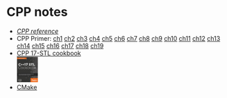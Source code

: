 # CPP notes
+ *[CPP reference](https://zh.cppreference.com/w/cpp)*
+ CPP Primer: [ch1](./cpp-primer/ch01.md) [ch2](./cpp-primer/ch02.md) [ch3](./cpp-primer/ch03.md) [ch4](./cpp-primer/ch04.md) [ch5](./cpp-primer/ch05.md) [ch6](./cpp-primer/ch06.md) [ch7](./cpp-primer/ch07.md) [ch8](./cpp-primer/ch08.md) [ch9](./cpp-primer/ch09.md) [ch10](./cpp-primer/ch10.md) [ch11](./cpp-primer/ch11.md) [ch12](./cpp-primer/ch12.md) [ch13](./cpp-primer/ch13.md) [ch14](./cpp-primer/ch14.md) [ch15](./cpp-primer/ch15.md) [ch16](./cpp-primer/ch16.md) [ch17](./cpp-primer/ch17.md) [ch18](./cpp-primer/ch18.md) [ch19](./cpp-primer/ch19.md)
+ [CPP 17-STL cookbook](./CPP-17-STL-cookbook-master/) <br><img src="./CPP-17-STL-cookbook-master/cover.jpg" width=10%>
+ [CMake](https://cmake.org/getting-started/)

